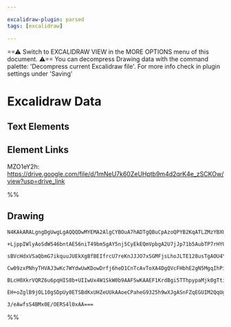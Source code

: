 ```yaml
---

excalidraw-plugin: parsed
tags: [excalidraw]

---
```

==⚠  Switch to EXCALIDRAW VIEW in the MORE OPTIONS menu of this document. ⚠== You can decompress Drawing data with the command palette: 'Decompress current Excalidraw file'. For more info check in plugin settings under 'Saving'



# Excalidraw Data

## Text Elements
## Element Links
MZO1eY2h: https://drive.google.com/file/d/1mNeU7k60ZeUHptb9m4d2qrK4e_zSCKOw/view?usp=drive_link

%%
## Drawing
```compressed-json
N4KAkARALgngDgUwgLgAQQQDwMYEMA2AlgCYBOuA7hADTgQBuCpAzoQPYB2KqATLZMzYBXUtiRoIACyhQ4zZAHoFAc0JRJQgEYA6bGwC2CgF7N6hbEcK4OCtptbErHALRY8RMpWdx8Q1TdIEfARcZgRmBShcZQUebQAObQBmGjoghH0EDihmbgBtcDBQMBKIEm4IAFkALQB5AEYEAE0eSVSSyFhECozNBGJiXE1g9tLMbmcAVgAWRIB2Sf5SmAn6

+LjppIWlyAoSdW546bntAE56niT49bm5gAY5nj5CyEkEQmVpbgA2U7jJp71b5AubTP7rHYQazKEZoO6Q5hQUhsADWCAAwmx8GxSBUAMSNQlISGaXDYFHKZFCDjETHY3ESJHWZhwXCBbKjSAAM0I+HwAGVYLD0IIPJyIIjkWiAOr7NpoZ4dCVI1EIQUwYUSrHlSFUz4ccK5ND1SFsVnYNQrY13eEvCCU4RwACSxCNqDyAF1IVzyJkXdwOEI+ZDCDS

sBVcHdxVSaQbmG7ikquuJUEkXgBfBEIfrcU7reKnJJJO7xSGMFjsLhoJLTE128usTgAOU4Ym49U2k3id2mYKSIeYABF0lAc2guQQwiThDSAKLBTLZN2eyFCOCDUfEdugpKnb5PXf1R6QogcFEVaSyeRKMiERjaZRsNgwhC6AwKHnBBTEBT1fRNhAAFU5hRb47mqICAAk4CgTRTn0aZiB4ABHUgAGlpgQAB9Ix+XRNDagoBQzAQCgAH4hBZABeW9G

Cw09zxPNhyTHVAJ3wKc7WYdwUwKDowDrfj6heD1CnTcAvToXA4DgQVcFHbhE2gN5MgqIhPigUYGEIUiACEyQpGNaSxHF8S5cyLK07ARHZKAnVHfRBSlDETIZdACQQIkrJsrI7Ic/TyQdaljPpComQ4Fk2V87zSFs+yMgAMV5AUhRTLUxSWCBrNi3z4sclUZTlbhFUgbK4ocpzVXVTVRR1Qosp87I8oAJWEfVDXbTKytyhzanNS12xtLrGr8xLOCg

BLcH0XkrVQRZ6u6pqHIS8b+UIIwUx4W1SkW0b9AAFSwKAAEF1KrdBgi5TThpypaMjk0gTtitgKDeXAtzQQNgwWka8tnGljue16Qg+9A2WRKgbvKjJAYh/b4DSoytO45E+QADR+QtkkmU4Sx4eIFjmJIeG+TKUaxfAmm4R4km0e5vniX4CZ4Xt6kEyAjCffRFPrAghBTO4Eh4R4xKhnqMla4K4zdCAkcyykSDWjbiu2yAFeIQUEDgbh5tKdXKjYYg

EH+oZglB9jOL10gSDpUy0ETSBdKxUHZeUUkAAoeCPaheG9325h9wXJgASnFZqEGUIM2QqUg3dwT3ix9y54V4RPUCD0PRZ+26oEqtE+qgSs3S+/BMp9KaEHDsNrY4ZQeaVLJTdYpF+chbAiG1tAW4QSEOAr7hu9NIQoFPFNu6z0o7AAKwQbAcn5Pu4ANo2TeGViLZ7+qyULxh9qffB69KZMKjCYI58rcVrMRAx4e6T6g1Lu1sRY83J03pV8FCE7z9

3/eAwfsS4BMx0E/OERS4l0xAA===
```
%%